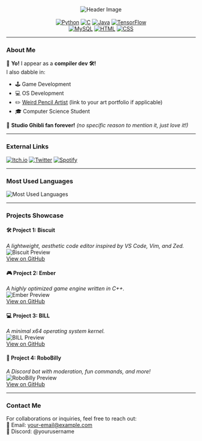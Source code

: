 <!-- Header Section with Badges -->

<div align="center">
  <img src="[https://i.ibb.co/56Nj6q7/i-Shu-gari-20250107-014214-0000.png]" alt="Header Image">
</div>

<div align="center">
 <br><a href="#"><img src="https://img.shields.io/badge/Python-purple?style=for-the-badge&logo=python&logoColor=white" alt="Python"></a>
  <a href="#"><img src="https://img.shields.io/badge/C-yellow?style=for-the-badge&logo=c&logoColor=black" alt="C"></a>
  <a href="#"><img src="https://img.shields.io/badge/Java-purple?style=for-the-badge&logo=java&logoColor=white" alt="Java"></a>
  <a href="#"><img src="https://img.shields.io/badge/TensorFlow-yellow?style=for-the-badge&logo=tensorflow&logoColor=black" alt="TensorFlow"></a> <br>
  <a href="#"><img src="https://img.shields.io/badge/MySQL-purple?style=for-the-badge&logo=mysql&logoColor=white" alt="MySQL"></a>
  <a href="#"><img src="https://img.shields.io/badge/HTML5-yellow?style=for-the-badge&logo=html5&logoColor=black" alt="HTML"></a>
  <a href="#"><img src="https://img.shields.io/badge/CSS3-purple?style=for-the-badge&logo=css3&logoColor=white" alt="CSS"></a> <br>
</div>

---

### About Me

🎉 **Yo!** I appear as a **compiler dev 🛠️!**  
I also dabble in:  
- 🕹️ Game Development  
- 💻 OS Development  
- ✏️ [Weird Pencil Artist](#) (link to your art portfolio if applicable)  
- 🎓 Computer Science Student  

🎥 **Studio Ghibli fan forever!** *(no specific reason to mention it, just love it!)*

---

### External Links

<!-- Replace the '#' below with actual URLs -->
[![Itch.io](https://img.shields.io/badge/Itch.io-red?logo=itch.io&logoColor=white)](#)
[![Twitter](https://img.shields.io/badge/Twitter-blue?logo=twitter&logoColor=white)](#)
[![Spotify](https://img.shields.io/badge/Spotify-green?logo=spotify&logoColor=white)](#)

---

### Most Used Languages

<!-- Language Usage Chart -->
<!-- Upload your custom image for languages or replace the URL below -->
![Most Used Languages](https://your-image-url-here.com)

---

### Projects Showcase

<!-- Add images or descriptions of your projects -->
#### 🛠️ Project 1: Biscuit  
*A lightweight, aesthetic code editor inspired by VS Code, Vim, and Zed.*  
![Biscuit Preview](https://your-image-url-here.com)  
[View on GitHub](#)

#### 🎮 Project 2: Ember  
*A highly optimized game engine written in C++.*  
![Ember Preview](https://your-image-url-here.com)  
[View on GitHub](#)

#### 💻 Project 3: BILL  
*A minimal x64 operating system kernel.*  
![BILL Preview](https://your-image-url-here.com)  
[View on GitHub](#)

#### 🤖 Project 4: RoboBilly  
*A Discord bot with moderation, fun commands, and more!*  
![RoboBilly Preview](https://your-image-url-here.com)  
[View on GitHub](#)

---

### Contact Me

For collaborations or inquiries, feel free to reach out:  
📧 Email: your-email@example.com  
📱 Discord: @yourusername
